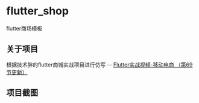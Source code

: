 # flutter_shop

flutter商场模板

## 关于项目

根据技术胖的flutter商城实战项目进行仿写 -- [Flutter实战视频-移动电商 （第69节更新）](https://jspang.com/detailed?id=53)

## 项目截图





